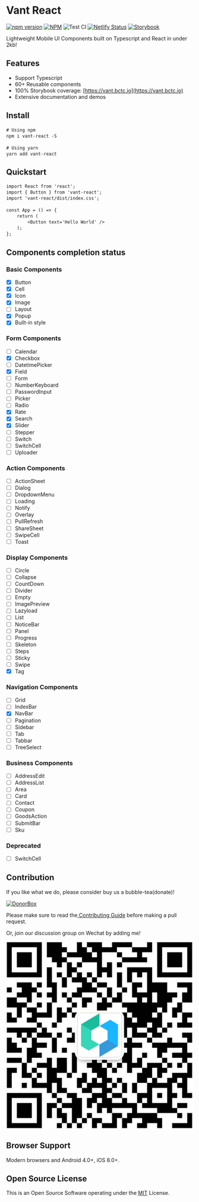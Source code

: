 # **Vant React**

[![npm version](https://badge.fury.io/js/vant-react.svg)](https://badge.fury.io/js/vant-react)
[![NPM](https://img.shields.io/npm/l/vant-react)](LICENSE)
![Test CI](https://github.com/mxdi9i7/vant-react/workflows/Test%20CI/badge.svg)
[![Netlify Status](https://api.netlify.com/api/v1/badges/30ddabc0-3eb6-4530-ab08-58db247a2b48/deploy-status)](https://vant.bctc.io)
[![Storybook](https://cdn.jsdelivr.net/gh/storybookjs/brand@master/badge/badge-storybook.svg)](https://vant.bctc.io)

Lightweight Mobile UI Components built on Typescript and React in under 2kb!

## **Features**

- Support Typescript
- 60+ Reusable components
- 100% Storybook coverage: [https://vant.bctc.io](https://vant.bctc.io)
- Extensive documentation and demos

## Install

```text
# Using npm
npm i vant-react -S

# Using yarn
yarn add vant-react
```

## Quickstart

```text
import React from 'react';
import { Button } from 'vant-react';
import 'vant-react/dist/index.css';

const App = () => {
    return (
        <Button text='Hello World' />
    );
};
```

## Components completion status

### Basic Components

- [x] Button
- [x] Cell
- [x] Icon
- [x] Image
- [ ] Layout
- [x] Popup
- [x] Built-in style

### Form Components

- [ ] Calendar
- [x] Checkbox
- [ ] DatetimePicker
- [x] Field
- [ ] Form
- [ ] NumberKeyboard
- [ ] PasswordInput
- [ ] Picker
- [ ] Radio
- [x] Rate
- [x] Search
- [x] Slider
- [ ] Stepper
- [ ] Switch
- [ ] SwitchCell
- [ ] Uploader

### Action Components

- [ ] ActionSheet
- [ ] Dialog
- [ ] DropdownMenu
- [ ] Loading
- [ ] Notify
- [ ] Overlay
- [ ] PullRefresh
- [ ] ShareSheet
- [ ] SwipeCell
- [ ] Toast

### Display Components

- [ ] Circle
- [ ] Collapse
- [ ] CountDown
- [ ] Divider
- [ ] Empty
- [ ] ImagePreview
- [ ] Lazyload
- [ ] List
- [ ] NoticeBar
- [ ] Panel
- [ ] Progress
- [ ] Skeleton
- [ ] Steps
- [ ] Sticky
- [ ] Swipe
- [x] Tag

### Navigation Components

- [ ] Grid
- [ ] IndexBar
- [x] NavBar
- [ ] Pagination
- [ ] Sidebar
- [ ] Tab
- [ ] Tabbar
- [ ] TreeSelect

### Business Components

- [ ] AddressEdit
- [ ] AddressList
- [ ] Area
- [ ] Card
- [ ] Contact
- [ ] Coupon
- [ ] GoodsAction
- [ ] SubmitBar
- [ ] Sku

### Deprecated

- [ ] SwitchCell

## Contribution

If you like what we do, please consider buy us a bubble-tea(donate)!

[![DonorBox](https://d1iczxrky3cnb2.cloudfront.net/button-small-blue.png)](https://donorbox.org/vant-react-dev-team?default_interval=o&amount=5)

Please make sure to read the[ Contributing Guide](.github/CONTRIBUTION.md) before making a pull request.

Or, join our discussion group on Wechat by adding me!

![Wechat QR code](https://github.com/mxdi9i7/Vant-react-docs/blob/master/.gitbook/assets/qr.png)

## Browser Support

Modern browsers and Android 4.0+, iOS 8.0+.

## Open Source License

This is an Open Source Software operating under the [MIT](https://github.com/mxdi9i7/vant-react/blob/master/LICENSE) License.
